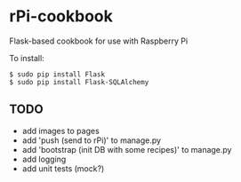 rPi-cookbook
============

Flask-based cookbook for use with Raspberry Pi


To install:

    $ sudo pip install Flask
    $ sudo pip install Flask-SQLAlchemy

TODO
----
 - add images to pages
 - add 'push (send to rPi)' to manage.py
 - add 'bootstrap (init DB with some recipes)' to manage.py
 - add logging
 - add unit tests (mock?)